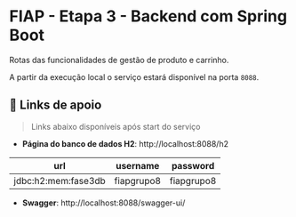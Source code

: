 # FIAP - Etapa 3 - Backend com Spring Boot

Rotas das funcionalidades de gestão de produto e carrinho.

A partir da execução local o serviço estará disponível na porta `8088`.

## :memo: Links de apoio
> Links abaixo disponíveis após start do serviço
* **Página do banco de dados H2**: http://localhost:8088/h2

url |username | password|
--- | --- | --- |
jdbc:h2:mem:fase3db |fiapgrupo8 | fiapgrupo8|

* **Swagger**: http://localhost:8088/swagger-ui/